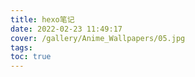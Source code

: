 ```yaml
---
title: hexo笔记
date: 2022-02-23 11:49:17
cover: /gallery/Anime_Wallpapers/05.jpg
tags:
toc: true
---
```

